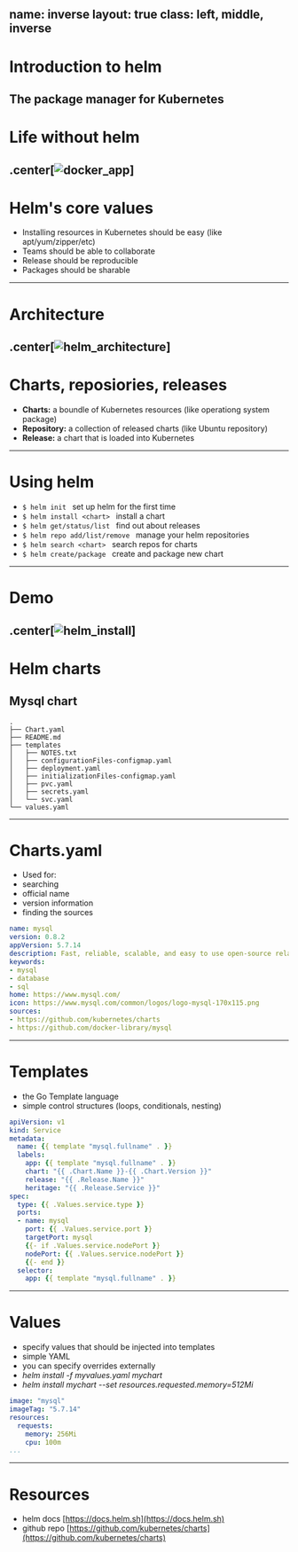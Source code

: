 name: inverse
layout: true
class: left, middle, inverse
---
# Introduction to helm
The package manager for Kubernetes
---
# Life without helm
.center[![docker_app](img/apps.png)]
---
# Helm's core values
- Installing resources in Kubernetes should be easy (like apt/yum/zipper/etc)
- Teams should be able to collaborate
- Release should be reproducible
- Packages should be sharable
---
# Architecture
.center[![helm_architecture](img/architecture.png)]
---
# Charts, reposiories, releases
- __Charts:__  a boundle of Kubernetes resources (like operationg system package)
- __Repository:__ a collection of released charts (like Ubuntu repository)
- __Release:__ a chart that is loaded into Kubernetes
---
# Using helm
- `$ helm init ` set up helm for the first time
- `$ helm install <chart> ` install a chart
- `$ helm get/status/list ` find out about releases
- `$ helm repo add/list/remove ` manage your helm repositories
- `$ helm search <chart> ` search repos for charts
- `$ helm create/package ` create and package new chart
---
# Demo
.center[![helm_install](img/helm_install.png)]
---
# Helm charts
## Mysql chart
```
.
├── Chart.yaml
├── README.md
├── templates
│   ├── NOTES.txt
│   ├── configurationFiles-configmap.yaml
│   ├── deployment.yaml
│   ├── initializationFiles-configmap.yaml
│   ├── pvc.yaml
│   ├── secrets.yaml
│   └── svc.yaml
└── values.yaml
```
---
# Charts.yaml
- Used for:
 - searching
 - official name
 - version information
 - finding the sources

```yaml
name: mysql
version: 0.8.2
appVersion: 5.7.14
description: Fast, reliable, scalable, and easy to use open-source relational database
keywords:
- mysql
- database
- sql
home: https://www.mysql.com/
icon: https://www.mysql.com/common/logos/logo-mysql-170x115.png
sources:
- https://github.com/kubernetes/charts
- https://github.com/docker-library/mysql
```
---
# Templates
- the Go Template language
- simple control structures (loops, conditionals, nesting)

```yaml
apiVersion: v1
kind: Service
metadata:
  name: {{ template "mysql.fullname" . }}
  labels:
    app: {{ template "mysql.fullname" . }}
    chart: "{{ .Chart.Name }}-{{ .Chart.Version }}"
    release: "{{ .Release.Name }}"
    heritage: "{{ .Release.Service }}"
spec:
  type: {{ .Values.service.type }}
  ports:
  - name: mysql
    port: {{ .Values.service.port }}
    targetPort: mysql
    {{- if .Values.service.nodePort }}
    nodePort: {{ .Values.service.nodePort }}
    {{- end }}
  selector:
    app: {{ template "mysql.fullname" . }}
```
---
# Values
- specify values that should be injected into templates
- simple YAML
- you can specify overrides externally
 - _helm install -f myvalues.yaml mychart_
 - _helm install mychart --set resources.requested.memory=512Mi_

```yaml
image: "mysql"
imageTag: "5.7.14"
resources:
  requests:
    memory: 256Mi
    cpu: 100m
...
```
---
# Resources
- helm docs [https://docs.helm.sh](https://docs.helm.sh)
- github repo [https://github.com/kubernetes/charts](https://github.com/kubernetes/charts)
